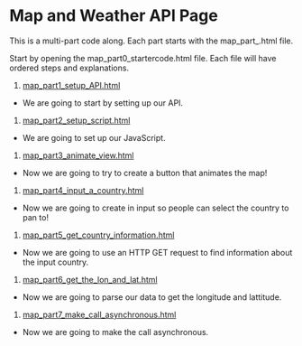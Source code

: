 # Map and Weather API Page

This is a multi-part code along. Each part starts with the map_part_.html file. 

Start by opening the map_part0_startercode.html file. Each file will have ordered steps and explanations.

1. [map_part1_setup_API.html](map_part1_setup_API.html)
  * We are going to start by setting up our API.
1. [map_part2_setup_script.html](map_part2_setup_script.html)
  * We are going to set up our JavaScript.
1. [map_part3_animate_view.html](map_part3_animate_view.html)
  * Now we are going to try to create a button that animates the map!
1. [map_part4_input_a_country.html](map_part4_input_a_country.html)
  * Now we are going to create in input so people can select the country to pan to!
1. [map_part5_get_country_information.html](map_part5_get_country_information.html)
  * Now we are going to use an HTTP GET request to find information about the input country.
1. [map_part6_get_the_lon_and_lat.html](map_part6_get_the_lon_and_lat.html)
  * Now we are going to parse our data to get the longitude and lattitude.
1. [map_part7_make_call_asynchronous.html](map_part7_make_call_asynchronous.html)
  * Now we are going to make the call asynchronous.